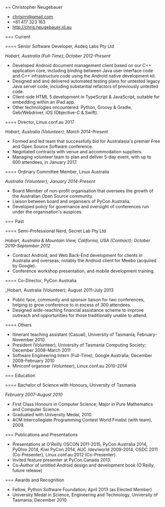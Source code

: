 == Christopher Neugebauer

* chrisjrn@gmail.com
* +61 417 323 163
* http://chris.neugebauer.id.au


=== Current

==== Senior Software Developer, Asdeq Labs Pty Ltd

_Hobart, Australia (Full-Time); October 2012-Present_

* Developed Android document management client based on our C++ application core, including binding between Java user interface code and C++ infrastructure code using the Android native development kit.
* Designed and and delivered automated testing plans for untested legacy Java server code, including substantial refactors of previously untested code.
* Client-side HTML 5 development in TypeScript & JavaScript, suitable for embedding within an iPad app.
* Other technologies encountered: Python, Groovy & Gradle, Geb/Webdriver, iOS (Objective-C & Swift).


==== Director, Linux.conf.au 2017

_Hobart, Australia (Volunteer); March 2014-Present_

* Formed and led team that successfully bid for Australasia's premier Free and Open Source Software conference.
* Negotiated contracts with venue and accommodation suppliers.
* Managing volunteer team to plan and deliver 5-day event, with up to 600 attendees, in January 2017.


==== Ordinary Committee Member, Linux Australia

_Australia (Volunteer); January 2014-Present_

* Board Member of non-profit organisation that oversees the growth of the Australian Open Source community.
* Liaison between board and organisers of PyCon Australia.
* Developed policy for governance and oversight of conferences run under the organisation's auspices.


=== Past

==== Semi-Professional Nerd, Secret Lab Pty Ltd

_Hobart, Australia & Mountain View, California, USA (Contract); October 2010-September 2012_

* Contract Android, and Web Back-End development for clients in Australia and overseas; notably the Android client for Meebo (acquired by Google).
* Conference workshop presentation, and mobile development training.


==== Co-Director, PyCon Australia

_Hobart, Australia (Volunteer); August 2011-July 2013

* Public face, community and sponsor liaison for two conferences, helping to grow conference to in excess of 300 attendees.
* Designed wide-reaching financial assistance scheme to improve outreach and opportunities for those traditionally unable to attend.


==== Others

* Itinerant teaching assistant (Casual), University of Tasmania; February-November 2010
* President (Volunteer), University of Tasmania Computing Society; December 2008-March 2011
* Software Engineering Intern (Full-Time), Google Australia; December 2009-February 2010
* Miniconf organiser (Volunteer), Linux.conf.au 2010-2014


=== Education

==== Bachelor of Science with Honours, University of Tasmania

_February 2007-August 2010_

* First Class Honours in Computer Science; Major in Pure Mathematics and Computer Science.
* Graduated with University Medal, 2010.
* ACM Intercollegiate Programming Contest World Finalist (with team), 2009.


=== Publications and Presentations

* Presentations at O'Reilly OSCON 2011-2015, PyCon Australia 2014, PyOhio 2014, Kiwi PyCon 2014, AUC /dev/world 2009-2014, OSDC 2011 (Co-Presenter), Linux.conf.au 2012 (Co-Presenter).
* Invited feature presenter at PyCon Canada 2013.
* Co-Author of untitled Android design and development book (O'Reilly, future release)


=== Awards and Recognition

* Fellow, Python Software Foundation; April 2013 (as Elected Member)
* University Medal in Science, Engineering and Technology, University of Tasmania; December 2010
